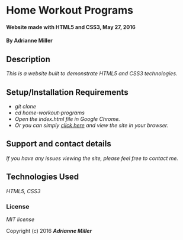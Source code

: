 # Home Workout Programs

#### Website made with HTML5 and CSS3, May 27, 2016

#### By **Adrianne Miller**

## Description

_This is a website built to demonstrate HTML5 and CSS3 technologies._

## Setup/Installation Requirements

* _git clone_
* _cd home-workout-programs_
* _Open the index.html file in Google Chrome._
* _Or you can simply [click here](http://adriannem.github.io/home-workout-programs/) and view the site in your browser._

## Support and contact details

_If you have any issues viewing the site, please feel free to contact me._

## Technologies Used

_HTML5, CSS3_

### License

*MIT license*

Copyright (c) 2016 **_Adrianne Miller_**